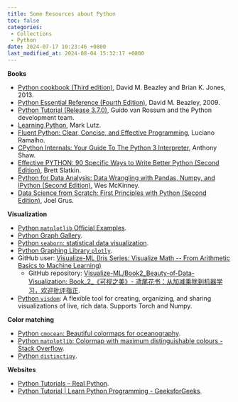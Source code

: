 ```yaml
---
title: Some Resources about Python
toc: false
categories:
 - Collections
 - Python
date: 2024-07-17 10:23:46 +0800
last_modified_at: 2024-08-04 15:32:17 +0800
---
```


**Books**

- [Python cookbook (Third edition)](https://d.cxcore.net/Python/Python_Cookbook_3rd_Edition.pdf), David M. Beazley and Brian K. Jones, 2013.
- [Python Essential Reference (Fourth Edition)](https://theswissbay.ch/pdf/Gentoomen%20Library/Programming/Python/Python%20Essential%20Reference%2C%20Fourth%20Edition%20%282009%29.pdf), David M. Beazley, 2009.
- [Python Tutorial (Release 3.7.0)](https://bugs.python.org/file47781/Tutorial_EDIT.pdf), Guido van Rossum and the Python development team.
- [Learning Python](https://cfm.ehu.es/ricardo/docs/python/Learning_Python.pdf), Mark Lutz.
- [Fluent Python: Clear, Concise, and Effective Programming](https://elmoukrie.com/wp-content/uploads/2022/05/luciano-ramalho-fluent-python_-clear-concise-and-effective-programming-oreilly-media-2022.pdf), Luciano Ramalho.
- [CPython Internals: Your Guide To The Python 3 Interpreter](https://static.realpython.com/cpython-internals-sample-chapters.pdf), Anthony Shaw.
- [Effective PYTHON: 90 Specific Ways to Write Better Python (Second Edition)](https://www.krishnagudi.com/wp-content/uploads/2023/05/Effective-Python-Brett-Slatkin.pdf), Brett Slatkin.
- [Python for Data Analysis: Data Wrangling with Pandas, Numpy, and IPython (Second Edition)](https://nibmehub.com/opac-service/pdf/read/Python%20for%20Data%20Analysis%20_%20data%20wrangling%20with%20Pandas-%20NumPy-%20and%20IPython.pdf), Wes McKinney.
- [Data Science from Scratch: First Principles with Python (Second Edition)](https://github.com/shivamms/books/blob/master/nlp/Data%20Science%20from%20Scratch-%20First%20Principles%20with%20Python.pdf), Joel Grus.

**Visualization**

- [Python `matplotlib` Official Examples](https://matplotlib.org/stable/gallery/index).
- [Python Graph Gallery](https://python-graph-gallery.com/).
- [Python `seaborn`: statistical data visualization](http://seaborn.pydata.org/).
- [Python Graphing Library `plotly`](https://plotly.com/python/).
- GitHub user: [Visualize-ML (Iris Series: Visualize Math -- From Arithmetic Basics to Machine Learning)](https://github.com/Visualize-ML?tab=overview&from=2024-02-01&to=2024-02-23)
  - GitHub repository: [Visualize-ML/Book2\_Beauty-of-Data-Visualization: Book\_2\_《可视之美》- 鸢尾花书：从加减乘除到机器学习，欢迎批评指正](https://github.com/Visualize-ML/Book2_Beauty-of-Data-Visualization).
- [Python `visdom`](https://github.com/fossasia/visdom): A flexible tool for creating, organizing, and sharing visualizations of live, rich data. Supports Torch and Numpy.

**Color matching**

- [Python `cmocean`: Beautiful colormaps for oceanography](https://matplotlib.org/cmocean/#).
- [Python `matplotlib`: Colormap with maximum distinguishable colours - Stack Overflow](https://stackoverflow.com/questions/42697933/colormap-with-maximum-distinguishable-colours).
- [Python `distinctipy`](https://distinctipy.readthedocs.io/en/latest/usage.html).

**Websites**

- [Python Tutorials – Real Python](https://realpython.com/).
- [Python Tutorial \| Learn Python Programming - GeeksforGeeks](https://www.geeksforgeeks.org/python-programming-language-tutorial/).